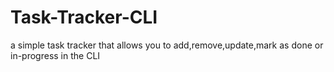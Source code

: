 # Task-Tracker-CLI
a simple task tracker that allows you to add,remove,update,mark as done or in-progress in the CLI
